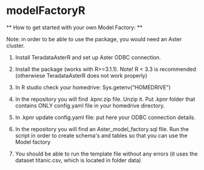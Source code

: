 # modelFactoryR

** How to get started with your own Model Factory: **

Note: in order to be able to use the package, you would need an Aster cluster.

1)  Install TeradataAsterR and set up Aster ODBC connection.

2)	Install the package (works with  R>=3.1.1). Note! R < 3.3 is recommended (otherwiese TeradataAsterR does not work properly)

3)	In R studio check your homedrive: Sys.getenv("HOMEDRIVE")

4)	In the repository you will find .kpnr.zip file. Unzip it. Put .kpnr folder that contains ONLY config.yaml file in your homedrive directory.

4)	In .kpnr update config.yaml file: put here your ODBC connection details.

5)	In the repository you will find an Aster_model_factory.sql file. Run the script in order to create schema's and tables so that you can use the Model factory

6)  You should be able to run the template file without any errors (it uses the dataset titanic.csv, which is located in folder data)

